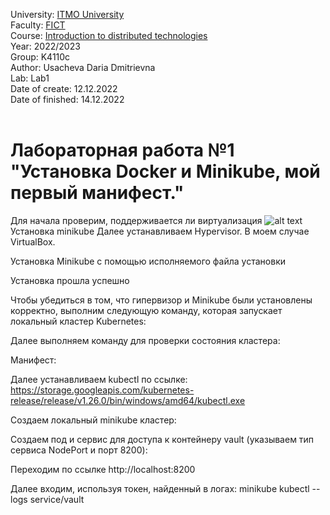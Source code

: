 University: [ITMO University](https://itmo.ru/ru/) <br>
Faculty: [FICT](https://fict.itmo.ru) <br>
Course: [Introduction to distributed technologies](https://github.com/itmo-ict-faculty/introduction-to-distributed-technologies) <br>
Year: 2022/2023 <br>
Group:  K4110c <br>
Author: Usacheva Daria Dmitrievna <br>
Lab: Lab1 <br>
Date of create: 12.12.2022 <br>
Date of finished: 14.12.2022 <br><br>

<h1>Лабораторная работа №1 "Установка Docker и Minikube, мой первый манифест." <br></h1>

Для начала проверим, поддерживается ли виртуализация
 ![alt text](lab1/imgs/2022-12-14_20-07-48.png.png)
Установка minikube
Далее устанавливаем Hypervisor. В моем случае VirtualBox.
 
Установка Minikube с помощью исполняемого файла установки
 
Установка прошла успешно
 
Чтобы убедиться в том, что гипервизор и Minikube были установлены корректно, выполним следующую команду, которая запускает локальный кластер Kubernetes:
 
 
Далее выполняем команду для проверки состояния кластера:
 






Манифест:
 
Далее устанавливаем kubectl по ссылке:
 https://storage.googleapis.com/kubernetes-release/release/v1.26.0/bin/windows/amd64/kubectl.exe
 
Создаем локальный minikube кластер:
 
Создаем под и сервис для доступа к контейнеру vault (указываем тип сервиса NodePort и порт 8200):
 
Переходим по ссылке http://localhost:8200
 
Далее входим, используя токен, найденный в логах:
minikube kubectl -- logs service/vault
 
 

